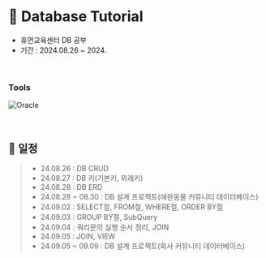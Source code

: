 # 📖 Database Tutorial
- 휴먼교육센터 DB 공부
- 기간 : 2024.08.26 ~ 2024.

<br/>

### Tools
![Oracle](https://img.shields.io/badge/oracle-F80000.svg?&style=for-the-badge&logo=oracle&logoColor=white)

<br/>

## 📝 일정
> - 24.08.26 : DB CRUD
> - 24.08.27 : DB 키(기본키, 외래키)
> - 24.08.28 : DB ERD
> - 24.08.28 ~ 08.30 : DB 설계 프로젝트(애완동물 커뮤니티 데이터베이스)
> - 24.09.02 : SELECT절, FROM절, WHERE절, ORDER BY절
> - 24.09.03 : GROUP BY절, SubQuery
> - 24.09.04 : 쿼리문의 실행 순서 정리, JOIN
> - 24.09.05 : JOIN, VIEW
> - 24.09.05 ~ 09.09 : DB 설계 프로젝트(회사 커뮤니티 데이터베이스)
